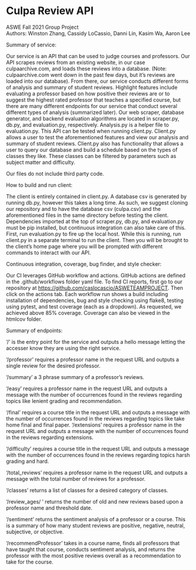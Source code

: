 # Culpa Review API
ASWE Fall 2021 Group Project  
Authors: Winston Zhang, Cassidy LoCassio, Danni Lin, Kasim Wa, Aaron Lee

Summary of service:

Our service is an API that can be used to judge courses and professors. Our API scrapes reviews from an existing website, in our case culpaarchive.com, and loads these reviews into a database. (Note: culpaarchive.com went down in the past few days, but it’s reviews are loaded into our database). From there, our service conducts different forms of analysis and summary of student reviews. Highlight features include evaluating a professor based on how positive their reviews are or to suggest the highest rated professor that teaches a specified course, but there are many different endpoints for our service that conduct several different types of analysis (summarized later). Our web scraper, database generator, and backend evaluation algorithms are located in scraper.py, db.py, and evaluation.py, respectively. Analysis.py is a helper file to evaluation.py. This API can be tested when running client.py. Client.py allows a user to test the aforementioned features and view our analysis and summary of student reviews. Client.py also has functionality that allows a user to query our database and build a schedule based on the types of classes they like. These classes can be filtered by parameters such as subject matter and difficulty.

Our files do not include third party code.



How to build and run client:

The client is entirely contained in client.py. A database csv is generated by running db.py, however this takes a long time. As such, we suggest cloning our repository and to have the database csv (culpa.csv) and the aforementioned files in the same directory before testing the client. Dependencies imported at the top of scraper.py, db.py, and evaluation.py must be pip installed, but continuous integration can also take care of this. First, run evaluation.py to fire up the local host. While this is running, run client.py in a separate terminal to run the client. Then you will be brought to the client’s home page where you will be prompted with different commands to interact with our API.



Continuous integration, coverage, bug finder, and style checker:
	
Our CI leverages GitHub workflow and actions. GitHub actions are defined in the .github/workflows folder yaml file. To find CI reports, first go to our repository at https://github.com/caslocascio/ASWETEAMPROJECT. Then click on the actions tab. Each workflow run shows a build including installation of dependencies, bug and style checking using flake8, testing using pytest, and test coverage (each as a dropdown). As requested, we achieved above 85% coverage. Coverage can also be viewed in the htmlcov folder.



Summary of endpoints:

‘/’ is the entry point for the service and outputs a hello message letting the accesser know they are using the right service. 

‘/professor’ requires a professor name in the request URL and outputs a single review for the desired professor. 

‘/summary’ a 3 phrase summary of a professor’s reviews.

‘/easy’ requires a professor name in the request URL and outputs a message with the number of occurrences found in the reviews regarding topics like lenient grading and recommendation. 

‘/final’ requires a course title in the request URL and outputs a message with the number of occurrences found in the reviews regarding topics like take home final and final paper. 
‘/extensions’ requires a professor name in the request URL and outputs a message with the number of occurrences found in the reviews regarding extensions. 

‘/difficulty’ requires a course title in the request URL and outputs a message with the number of occurrences found in the reviews regarding topics harsh grading and hard. 

‘/total_reviews’ requires a professor name in the request URL and outputs a message with the total number of reviews for a professor. 

‘/classes’ returns a list of classes for a desired category of classes.

‘/review_ages/<date> ’ returns the number of old and new reviews based upon a professor name and threshold date.

‘/sentiment’ returns the sentiment analysis of a professor or a course. This is a summary of how many student reviews are positive, negative, neutral, subjective, or objective.

‘/recommendProfessor’ takes in a course name, finds all professors that have taught that course, conducts sentiment analysis, and returns the professor with the most positive reviews overall as a recommendation to take for the course.
